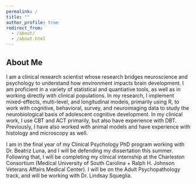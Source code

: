 ```yaml
---
permalink: /
title: ""
author_profile: true
redirect_from: 
  - /about/
  - /about.html
---
```

## About Me 

I am a clinical research scientist whose research bridges neuroscience and psychology to understand how environment impacts brain development. I am proficient in a variety of statistical and quantiative tools, as well as in working directly with clinical populations. In my research, I implement mixed-effects, multi-level, and longitudinal models, primarily using R, to work with cognitive, behavioral, survey, and neuroimaging data to study the neurobiological basis of adolescent cognitive development. In my clinical work, I use CBT and ACT primarily, but also have experience with DBT. Previously, I have also worked with animal models and have experience with histology and microscopy as well.

I am in the final year of my Clinical Psychology PhD program working with Dr. Beatriz Luna, and I will be defending my dissertation this summer. Following that, I will be completing my clinical internship at the Charleston Consortium (Medical University of South Carolina +  Ralph H. Johnson Veterans Affairs Medical Center). I will be on the Adult Psychopathology track, and will be working with Dr. Lindsay Squeglia. 


